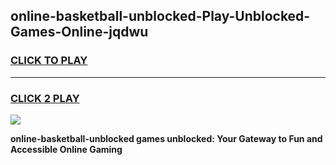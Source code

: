
## online-basketball-unblocked-Play-Unblocked-Games-Online-jqdwu
<h3>
<a href="https://premium76.site?title=online-basketball-unblocked&ref=25A">CLICK TO PLAY</a></h3>
<hr>

<h3>
<a href="https://premium76.site?title=online-basketball-unblocked&ref=25A">CLICK 2 PLAY</a>
  
</h3>

<a href="https://premium76.site?title=online-basketball-unblocked&ref=25A"><img src="https://clearcache.store/games.png"></a>


**online-basketball-unblocked games unblocked: Your Gateway to Fun and Accessible Online Gaming**
